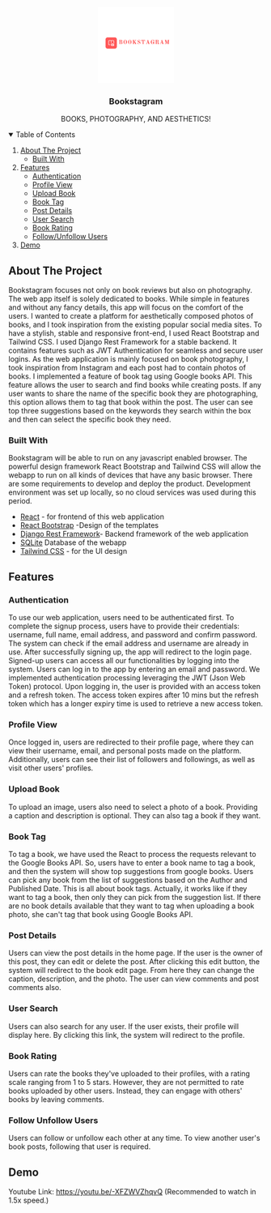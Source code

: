 


<!-- PROJECT LOGO -->
<br />
<p align="center">
  <a href="https://github.com/sudiptabhatta/Bookstagram.git">
    <img src="client/public/stylesheet/images/bgm.png" alt="Logo" width="150" height="150">
  </a>

  <h3 align="center">Bookstagram</h3>

  <p align="center">
    BOOKS, PHOTOGRAPHY, AND AESTHETICS!
    <br />
  </p>
</p>



<!-- TABLE OF CONTENTS -->
<details open="open">
  <summary>Table of Contents</summary>
  <ol>
    <li>
      <a href="#about-the-project">About The Project</a>
      <ul>
        <li><a href="#built-with">Built With</a></li>
      </ul>
    </li>
    <li>
      <a href="#features">Features</a>
      <ul>
        <li><a href="#authentication">Authentication</a></li>
        <li><a href="#profile-view">Profile View</a></li>
        <li><a href="#upload-book">Upload Book</a></li>
        <li><a href="#book-tag">Book Tag</a></li>
        <li><a href="#post-details">Post Details</a></li>
        <li><a href="#user-search">User Search</a></li>
        <li><a href="#book-rating">Book Rating</a></li>
        <li><a href="#follow-unfollow-users">Follow/Unfollow Users</a></li>
      </ul>
    </li>
    <li><a href="#demo">Demo</a></li>
  </ol>
</details>



<!-- ABOUT THE PROJECT -->
## About The Project



Bookstagram focuses not only on book reviews but also on photography. The web app itself is solely dedicated to books. While simple in features and without any fancy details, this app will focus on the comfort of the users. I wanted to create a platform for aesthetically composed photos of books, and I took inspiration from the existing popular social media sites. To have a stylish, stable and responsive front-end, I used React Bootstrap and Tailwind CSS. I used Django Rest Framework for a stable backend. It contains features such as JWT Authentication for seamless and secure user logins. As the web application is mainly focused on book photography, I took inspiration from Instagram and each post had to contain photos of books. I implemented a feature of book tag using Google books API. This feature allows the user to search and find books while creating posts. If any user wants to share the name of the specific book they are photographing, this option allows them to tag that book within the post. The user can see top three suggestions based on the keywords they search within the box and then can select the specific book they need.


### Built With

Bookstagram will be able to run on any javascript enabled browser. The powerful design framework React Bootstrap and Tailwind CSS will allow the webapp to run on all kinds of devices that have any basic browser. 
There are some requirements to develop and deploy the product. Development environment was set up locally, so no cloud services was used during this period.

* [React](https://react.dev/) - for frontend of this web application 
* [React Bootstrap](https://react-bootstrap.netlify.app/) -Design of the templates
* [Django Rest Framework](https://nodejs.org/en/](https://www.django-rest-framework.org/))- Backend framework of the web application
* [SQLite](https://www.mysql.com/](https://www.sqlite.org/)) Database of the webapp
* [Tailwind CSS](https://ejs.co/](https://tailwindcss.com/))  - for the UI design



## Features

###   Authentication
To use our web application, users need to be authenticated first. To complete the signup process, users have to provide their credentials: username, full name, email address, and password and confirm password. The system can check if the email address and username are already in use. After successfully signing up, the app will redirect to the login page. Signed-up users can access all our functionalities by logging into the system. Users can log in to the app by entering an email and password. We implemented authentication processing leveraging the JWT (Json Web Token) protocol. Upon logging in, the user is provided with an access token and a refresh token. The access token expires after 10 mins but the refresh token which has a longer expiry time is used to retrieve a new access token. 

###  Profile View
Once logged in, users are redirected to their profile page, where they can view their username, email, and personal posts made on the platform. Additionally, users can see their list of followers and followings, as well as visit other users' profiles.

###   Upload Book
To upload an image, users also need to select a photo of a book. Providing a caption and description is optional. They can also tag a book if they want.

###   Book Tag
To tag a book, we have used the React to process the requests relevant to the Google Books API. So, users have to enter a book name to tag a book, and then the system will show top suggestions from google books. Users can pick any book from the list of suggestions based on the Author and Published Date. This is all about book tags. Actually, it works like if they want to tag a book, then only they can pick from the suggestion list. If there are no book details available that they want to tag when uploading a book photo, she can't tag that book using Google Books API.

###   Post Details
Users can view the post details in the home page. If the user is the owner of this post, they can edit or delete the post. After clicking this edit button, the system will redirect to the book edit page. From here they can change the caption, description, and the photo. The user can view comments and post comments also. 

###   User Search
Users can also search for any user. If the user exists, their profile will display here. By clicking this link, the system will redirect to the profile. 

###   Book Rating 
Users can rate the books they've uploaded to their profiles, with a rating scale ranging from 1 to 5 stars. However, they are not permitted to rate books uploaded by other users. Instead, they can engage with others' books by leaving comments.

###   Follow Unfollow Users
Users can follow or unfollow each other at any time. To view another user's book posts, following that user is required.


## Demo
Youtube Link: https://youtu.be/-XFZWVZhqvQ (Recommended to watch in 1.5x speed.)
